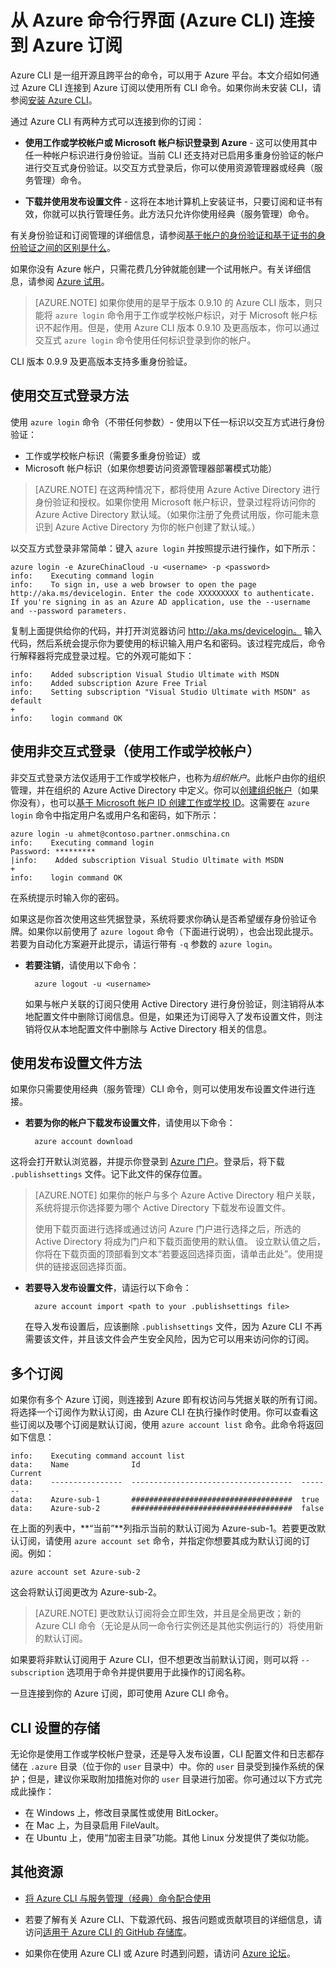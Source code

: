 <properties
	pageTitle="通过 CLI 登录到 Azure | Azure"
	description="从适用于 Mac、Linux 和 Windows 的 Azure 命令行界面 (Azure CLI) 连接到 Azure 订阅"
	editor="tysonn"
	manager="timlt"
	documentationCenter=""
	authors="dlepow"
	services=""
	tags="azure-resource-manager,azure-service-management"/>

<tags
	ms.service="multiple"
	ms.date="12/29/2015"
	wacn.date="03/21/2015"/>

# 从 Azure 命令行界面 (Azure CLI) 连接到 Azure 订阅

Azure CLI 是一组开源且跨平台的命令，可以用于 Azure 平台。本文介绍如何通过 Azure CLI 连接到 Azure 订阅以使用所有 CLI 命令。如果你尚未安装 CLI，请参阅[安装 Azure CLI](/documentation/articles/xplat-cli-install)。



通过 Azure CLI 有两种方式可以连接到你的订阅：

* **使用工作或学校帐户或 Microsoft 帐户标识登录到 Azure** - 这可以使用其中任一种帐户标识进行身份验证。当前 CLI 还支持对已启用多重身份验证的帐户进行交互式身份验证。以交互方式登录后，你可以使用资源管理器或经典（服务管理）命令。

* **下载并使用发布设置文件** - 这将在本地计算机上安装证书，只要订阅和证书有效，你就可以执行管理任务。此方法只允许你使用经典（服务管理）命令。

有关身份验证和订阅管理的详细信息，请参阅[基于帐户的身份验证和基于证书的身份验证之间的区别是什么][authandsub]。

如果你没有 Azure 帐户，只需花费几分钟就能创建一个试用帐户。有关详细信息，请参阅 [Azure 试用][free-trial]。

>[AZURE.NOTE] 如果你使用的是早于版本 0.9.10 的 Azure CLI 版本，则只能将 `azure login` 命令用于工作或学校帐户标识，对于 Microsoft 帐户标识不起作用。但是，使用 Azure CLI 版本 0.9.10 及更高版本，你可以通过交互式 `azure login` 命令使用任何标识登录到你的帐户。
>
CLI 版本 0.9.9 及更高版本支持多重身份验证。



## 使用交互式登录方法

使用 `azure login` 命令（不带任何参数）- 使用以下任一标识以交互方式进行身份验证：

- 工作或学校帐户标识（需要多重身份验证）或
- Microsoft 帐户标识（如果你想要访问资源管理器部署模式功能）

> [AZURE.NOTE]  在这两种情况下，都将使用 Azure Active Directory 进行身份验证和授权。如果你使用 Microsoft 帐户标识，登录过程将访问你的 Azure Active Directory 默认域。（如果你注册了免费试用版，你可能未意识到 Azure Active Directory 为你的帐户创建了默认域。）

以交互方式登录非常简单：键入 `azure login` 并按照提示进行操作，如下所示：

	azure login -e AzureChinaCloud -u <username> -p <password>                                                                                                                                                                                         
	info:    Executing command login
	info:    To sign in, use a web browser to open the page http://aka.ms/devicelogin. Enter the code XXXXXXXXX to authenticate. If you're signing in as an Azure AD application, use the --username and --password parameters.

复制上面提供给你的代码，并打开浏览器访问 http://aka.ms/devicelogin。
输入代码，然后系统会提示你为要使用的标识输入用户名和密码。该过程完成后，命令行解释器将完成登录过程。它的外观可能如下：

	info:    Added subscription Visual Studio Ultimate with MSDN
	info:    Added subscription Azure Free Trial
	info:    Setting subscription "Visual Studio Ultimate with MSDN" as default
	+
	info:    login command OK

## 使用非交互式登录（使用工作或学校帐户）


非交互式登录方法仅适用于工作或学校帐户，也称为*组织帐户*。此帐户由你的组织管理，并在组织的 Azure Active Directory 中定义。你可以[创建组织帐户](#create-an-organizational-account)（如果你没有），也可以[基于 Microsoft 帐户 ID 创建工作或学校 ID](/documentation/articles/virtual-machines-windows-create-aad-work-id)。这需要在 `azure login` 命令中指定用户名或用户名和密码，如下所示：

	azure login -u ahmet@contoso.partner.onmschina.cn
	info:    Executing command login
	Password: *********
	|info:    Added subscription Visual Studio Ultimate with MSDN
	+
	info:    login command OK

在系统提示时输入你的密码。

如果这是你首次使用这些凭据登录，系统将要求你确认是否希望缓存身份验证令牌。如果你以前使用了 `azure logout` 命令（下面进行说明），也会出现此提示。若要为自动化方案避开此提示，请运行带有 `-q` 参数的 `azure login`。

* **若要注销**，请使用以下命令：

		azure logout -u <username>

	如果与帐户关联的订阅只使用 Active Directory 进行身份验证，则注销将从本地配置文件中删除订阅信息。但是，如果还为订阅导入了发布设置文件，则注销将仅从本地配置文件中删除与 Active Directory 相关的信息。

## 使用发布设置文件方法

如果你只需要使用经典（服务管理）CLI 命令，则可以使用发布设置文件进行连接。

* **若要为你的帐户下载发布设置文件**，请使用以下命令：

		azure account download

这将会打开默认浏览器，并提示你登录到 [Azure 门户][portal]。登录后，将下载 `.publishsettings` 文件。记下此文件的保存位置。

> [AZURE.NOTE] 如果你的帐户与多个 Azure Active Directory 租户关联，系统将提示你选择要为哪个 Active Directory 下载发布设置文件。
>
> 使用下载页面进行选择或通过访问 Azure 门户进行选择之后，所选的 Active Directory 将成为门户和下载页面使用的默认值。 设立默认值之后，你将在下载页面的顶部看到文本“若要返回选择页面，请单击此处”。使用提供的链接返回选择页面。

* **若要导入发布设置文件**，请运行以下命令：

		azure account import <path to your .publishsettings file>

	在导入发布设置后，应该删除 `.publishsettings` 文件，因为 Azure CLI 不再需要该文件，并且该文件会产生安全风险，因为它可以用来访问你的订阅。


## 多个订阅

如果你有多个 Azure 订阅，则连接到 Azure 即有权访问与凭据关联的所有订阅。将选择一个订阅作为默认订阅，由 Azure CLI 在执行操作时使用。你可以查看这些订阅以及哪个订阅是默认订阅，使用 `azure account list` 命令。此命令将返回如下信息：

	info:    Executing command account list
	data:    Name              Id                                    Current
	data:    ----------------  ------------------------------------  -------
	data:    Azure-sub-1       ####################################  true
	data:    Azure-sub-2       ####################################  false

在上面的列表中，**“当前”**列指示当前的默认订阅为 Azure-sub-1。若要更改默认订阅，请使用 `azure account set` 命令，并指定你想要其成为默认订阅的订阅。例如：

	azure account set Azure-sub-2

这会将默认订阅更改为 Azure-sub-2。

> [AZURE.NOTE] 更改默认订阅将会立即生效，并且是全局更改；新的 Azure CLI 命令（无论是从同一命令行实例还是其他实例运行的）将使用新的默认订阅。

如果要将非默认订阅用于 Azure CLI，但不想更改当前默认订阅，则可以将 `--subscription` 选项用于命令并提供要用于此操作的订阅名称。

一旦连接到你的 Azure 订阅，即可使用 Azure CLI 命令。

## CLI 设置的存储

无论你是使用工作或学校帐户登录，还是导入发布设置，CLI 配置文件和日志都存储在 `.azure` 目录（位于你的 `user` 目录中）中。你的 `user` 目录受到操作系统的保护；但是，建议你采取附加措施对你的 `user` 目录进行加密。你可通过以下方式完成此操作：

* 在 Windows 上，修改目录属性或使用 BitLocker。
* 在 Mac 上，为目录启用 FileVault。
* 在 Ubuntu 上，使用“加密主目录”功能。其他 Linux 分发提供了类似功能。

## 其他资源

* [将 Azure CLI 与服务管理（经典）命令配合使用][cliasm]

* 若要了解有关 Azure CLI、下载源代码、报告问题或贡献项目的详细信息，请访问[适用于 Azure CLI 的 GitHub 存储库](https://github.com/azure/azure-xplat-cli)。

* 如果你在使用 Azure CLI 或 Azure 时遇到问题，请访问 [Azure 论坛](http://social.msdn.microsoft.com/Forums/windowsazure/home)。





[authandsub]: http://msdn.microsoft.com/zh-cn/library/windowsazure/hh531793.aspx#BKMK_AccountVCert
[free-trial]: /pricing/1rmb-trial/
[portal]: https://manage.windowsazure.cn
[signuporg]: /documentation/articles/sign-up-organization
[cliasm]: /documentation/articles/virtual-machines-command-line-tools

<!---HONumber=Mooncake_0314_2016-->